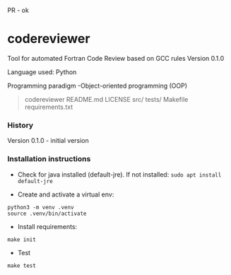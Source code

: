 PR - ok

# codereviewer
Tool for automated Fortran Code Review based on GCC rules
Version 0.1.0 

Language used: Python

Programming paradigm -Object-oriented programming (OOP)


> codereviewer
     README.md
     LICENSE
     src/
     tests/
     Makefile
     requirements.txt

### History
Version 0.1.0 - initial version


### Installation instructions

- Check for java installed (default-jre). If not installed: 
`sudo apt install default-jre`

- Create and activate a virtual env: 
~~~
python3 -m venv .venv
source .venv/bin/activate
~~~

- Install requirements:
~~~
make init
~~~

- Test

~~~
make test
~~~

